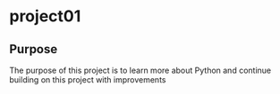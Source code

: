 # project01


## Purpose
The purpose of this project is to learn more about Python and continue building on this project
with improvements
